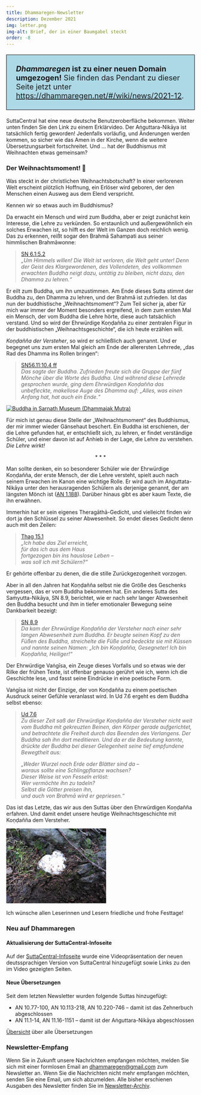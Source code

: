 ```yaml
---
title: Dhammaregen-Newsletter
description: Dezember 2021
img: letter.png
img-alt: Brief, der in einer Baumgabel steckt
order: -8
---
```


<p style="padding: 25px;
  border: thin solid black;
  background-color: lightblue;
  padding: 25px;
  font-size: 20px;"
><b><em>Dhammaregen</em> ist zu einer neuen Domain umgezogen!</b> Sie finden das Pendant zu dieser Seite jetzt unter <a href="https://dhammaregen.net/#/wiki/news/2021-12">https://dhammaregen.net/#/wiki/news/2021-12</a>.
</p>

SuttaCentral hat eine neue deutsche Benutzeroberfläche bekommen. Weiter unten finden Sie den Link zu einem Erklärvideo. Der Aṅguttara-Nikāya ist tatsächlich fertig geworden! Jedenfalls vorläufig, und Änderungen werden kommen, so sicher wie das Amen in der Kirche, wenn die weitere Übersetzungsarbeit fortschreitet. Und … hat der Buddhismus mit Weihnachten etwas gemeinsam?

### Der Weihnachtsmoment! 🌟

Was steckt in der christlichen Weihnachtsbotschaft? In einer verlorenen Welt erscheint plötzlich Hoffnung, ein Erlöser wird geboren, der den Menschen einen Ausweg aus dem Elend verspricht.

Kennen wir so etwas auch im Buddhismus?

Da erwacht ein Mensch und wird zum Buddha, aber er zeigt zunächst kein Interesse, die Lehre zu verkünden. So erstaunlich und außergewöhnlich ein solches Erwachen ist, so hilft es der Welt im Ganzen doch reichlich wenig. Das zu erkennen, reißt sogar den Brahmā Sahampati aus seiner himmlischen Brahmāwonne:

>[SN 6.1:5.2](/suttas/#sn6.1/de/sabbamitta:5.2)  
>*„Um Himmels willen! Die Welt ist verloren, die Welt geht unter! Denn der Geist des Klargewordenen, des Vollendeten, des vollkommen erwachten Buddha neigt dazu, untätig zu bleiben, nicht dazu, den Dhamma zu lehren.“*

Er eilt zum Buddha, um ihn umzustimmen. Am Ende dieses Sutta stimmt der Buddha zu, den Dhamma zu lehren, und der Brahmā ist zufrieden. Ist das nun der buddhistische „Weihnachtsmoment“? Zum Teil sicher ja, aber für mich war immer der Moment besonders ergreifend, in dem zum ersten Mal ein Mensch, der vom Buddha die Lehre hörte, diese auch tatsächlich verstand. Und so wird der Ehrwürdige Koṇḍañña zu einer zentralen Figur in der buddhistischen „Weihnachtsgeschichte“, die ich heute erzählen will. 

*Koṇḍañña der Versteher*, so wird er schließlich auch genannt. Und er begegnet uns zum ersten Mal gleich am Ende der allerersten Lehrrede, „das Rad des Dhamma ins Rollen bringen“:

>[SN56.11:10.4 ff](/suttas/#sn56.11/de/sabbamitta:10.4)  
>*Das sagte der Buddha.*
>*Zufrieden freute sich die Gruppe der fünf Mönche über die Worte des Buddha.*
>*Und während diese Lehrrede gesprochen wurde, ging dem Ehrwürdigen Koṇḍañña das unbefleckte, makellose Auge des Dhamma auf:*
>*„Alles, was einen Anfang hat, hat auch ein Ende.“*

<a title="พระมหาเทวประภาส วชิรญาณเมธี (ผู้ถ่าย-ปล่อยสัญญาอนุญาตภาพให้นำไปใช้ได้เพื่อการศึกษาโดยอยู่ภา่ยใต้ cc-by-sa-3.0)  ผู้สร้างสรรค์ผลงาน/ส่งข้อมูลเก็บในคลังข้อมูลเสรีวิกิมีเดียคอมมอนส์ - เทวประภาส มากคล้าย, CC BY-SA 3.0 &lt;https://creativecommons.org/licenses/by-sa/3.0&gt;, via Wikimedia Commons" href="https://commons.wikimedia.org/wiki/File:Buddha_in_Sarnath_Museum_(Dhammajak_Mutra).jpg"><img width="256" alt="Buddha in Sarnath Museum (Dhammajak Mutra)" src="https://upload.wikimedia.org/wikipedia/commons/thumb/f/ff/Buddha_in_Sarnath_Museum_%28Dhammajak_Mutra%29.jpg/256px-Buddha_in_Sarnath_Museum_%28Dhammajak_Mutra%29.jpg"></a>

Für mich ist genau diese Stelle der „Weihnachtsmoment“ des Buddhismus, der mir immer wieder Gänsehaut beschert. Ein Buddha ist erschienen, der die Lehre gefunden hat, er entschließt sich, zu lehren, er findet verständige Schüler, und einer davon ist auf Anhieb in der Lage, die Lehre zu verstehen. *Die Lehre wirkt!*

<div style="text-align: center;">* * *</div>

Man sollte denken, ein so besonderer Schüler wie der Ehrwürdige Koṇḍañña, der erste Mensch, der die Lehre versteht, spielt auch nach seinem Erwachen im Kanon eine wichtige Rolle. Er wird auch im Aṅguttata-Nikāya unter den herausragenden Schülern als derjenige genannt, der am längsten Mönch ist ([AN 1.188](/suttas/#an1.188/de/sabbamitta:1.1)). Darüber hinaus gibt es aber kaum Texte, die ihn erwähnen.

Immerhin hat er sein eigenes Theragāthā-Gedicht, und vielleicht finden wir dort ja den Schlüssel zu seiner Abwesenheit. So endet dieses Gedicht denn auch mit den Zeilen:

>[Thag 15.1](/suttas/#thag15.1/de/sabbamitta:16.1)  
>*„Ich habe das Ziel erreicht,*  
>*für das ich aus dem Haus*  
>*fortgezogen bin ins hauslose Leben –*  
>*was soll ich mit Schülern?“*

Er gehörte offenbar zu denen, die die stille Zurückgezogenheit vorzogen.

Aber in all den Jahren hat Koṇḍañña selbst nie die Größe des Geschenks vergessen, das er vom Buddha bekommen hat. Ein anderes Sutta des Saṁyutta-Nikāya, SN 8.9, berichtet, wie er nach sehr langer Abwesenheit den Buddha besucht und ihm in tiefer emotionaler Bewegung seine Dankbarkeit bezeigt:

>[SN 8.9](/suttas/#sn8.9/de/sabbamitta:1.2)  
>*Da kam der Ehrwürdige Koṇḍañña der Versteher nach einer sehr langen Abwesenheit zum Buddha. Er beugte seinen Kopf zu den Füßen des Buddha, streichelte die Füße und bedeckte sie mit Küssen und nannte seinen Namen:*
>*„Ich bin Koṇḍañña, Gesegneter! Ich bin Koṇḍañña, Heiliger!“*

Der Ehrwürdige Vaṅgīsa, ein Zeuge dieses Vorfalls und so etwas wie der Rilke der frühen Texte, ist offenbar genauso gerührt wie ich, wenn ich die Geschichte lese, und fasst seine Eindrücke in eine poetische Form.

Vaṅgīsa ist nicht der Einzige, der von Koṇḍañña zu einem poetischen Ausdruck seiner Gefühle veranlasst wird. In Ud 7.6 ergeht es dem Buddha selbst ebenso:

>[Ud 7.6](/suttas/#ud7.6/de/sabbamitta:1.3)  
>*Zu dieser Zeit saß der Ehrwürdige Koṇḍañña der Versteher nicht weit vom Buddha mit gekreuzten Beinen, den Körper gerade aufgerichtet, und betrachtete die Freiheit durch das Beenden des Verlangens.*
>*Der Buddha sah ihn dort meditieren.*
>*Und da er die Bedeutung kannte, drückte der Buddha bei dieser Gelegenheit seine tief empfundene Bewegtheit aus:*  
>
>*„Weder Wurzel noch Erde oder Blätter sind da –*  
>*woraus sollte eine Schlingpflanze wachsen?*  
>*Dieser Weise ist von Fesseln erlöst:*  
>*Wer vermöchte ihn zu tadeln?*  
>*Selbst die Götter preisen ihn,*  
>*und auch von Brahmā wird er gepriesen.“*

Das ist das Letzte, das wir aus den Suttas über den Ehrwürdigen Koṇḍañña erfahren. Und damit endet unsere heutige Weihnachtsgeschichte mit Koṇḍañña dem Versteher.

<img src="./heartStone.png" alt="herzförmiger Stein auf Waldboden">

Ich wünsche allen Leserinnen und Lesern friedliche und frohe Festtage!

### Neu auf Dhammaregen

#### Aktualisierung der SuttaCentral-Infoseite

Auf der [SuttaCentral-Infoseite](/sites/suttacentral) wurde eine Videopräsentation der neuen deutssprachigen Version von SuttaCentral hinzugefügt sowie Links zu den im Video gezeigten Seiten.

#### Neue Übersetzungen

Seit dem letzten Newsletter wurden folgende Suttas hinzugefügt:
- AN 10.77-100, AN 10.113-218, AN 10.220-746 – damit ist das Zehnerbuch abgeschlossen
- AN 11.1-14, AN 11.16-1151 – damit ist der Aṅguttara-Nikāya abgeschlossen

[Übersicht](/Übersetzung/Übersicht) über alle Übersetzungen

### Newsletter-Empfang

Wenn Sie in Zukunft unsere Nachrichten empfangen möchten, melden Sie sich mit einer formlosen Email an [dhammaregen@gmail.com](mailto:dhammaregen@gmail.com) zum Newsletter an. Wenn Sie die Nachrichten nicht mehr empfangen möchten, senden Sie eine Email, um sich abzumelden. Alle bisher erschienen Ausgaben des Newsletter finden Sie im [Newsletter-Archiv](/wiki/news).